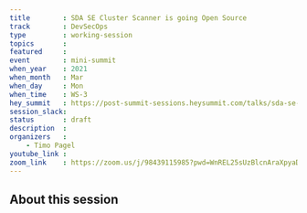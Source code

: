 ```yaml
---
title        : SDA SE Cluster Scanner is going Open Source
track        : DevSecOps
type         : working-session
topics       :
featured     :
event        : mini-summit
when_year    : 2021
when_month   : Mar
when_day     : Mon
when_time    : WS-3
hey_summit   : https://post-summit-sessions.heysummit.com/talks/sda-se-cluster-scanner-is-going-open-source/
session_slack:
status       : draft
description  :
organizers   :
    - Timo Pagel
youtube_link : 
zoom_link    : https://zoom.us/j/98439115985?pwd=WnREL25sUzBlcnAraXpyaDkveHNWQT09
---
```


## About this session

